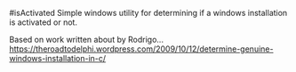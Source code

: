 #isActivated
Simple windows utility for determining if a windows installation is activated or not.


Based on work written about by Rodrigo... https://theroadtodelphi.wordpress.com/2009/10/12/determine-genuine-windows-installation-in-c/
